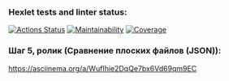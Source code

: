 ### Hexlet tests and linter status:
[![Actions Status](https://github.com/Ser054/java-project-71/workflows/hexlet-check/badge.svg)](https://github.com/Ser054/java-project-71/actions)
[![Maintainability](https://api.codeclimate.com/v1/badges/1b9d5bcb3a906a3ae2ab/maintainability)](https://codeclimate.com/github/Ser054/java-project-71/maintainability)
[![Coverage](.github/badges/jacoco.svg)](https://github.com/Ser054/java-project-71/actions/workflows/build.yml)
### Шаг 5, ролик (Сравнение плоских файлов (JSON)):
https://asciinema.org/a/WufIhie2DqQe7bx6Vd69qm9EC
